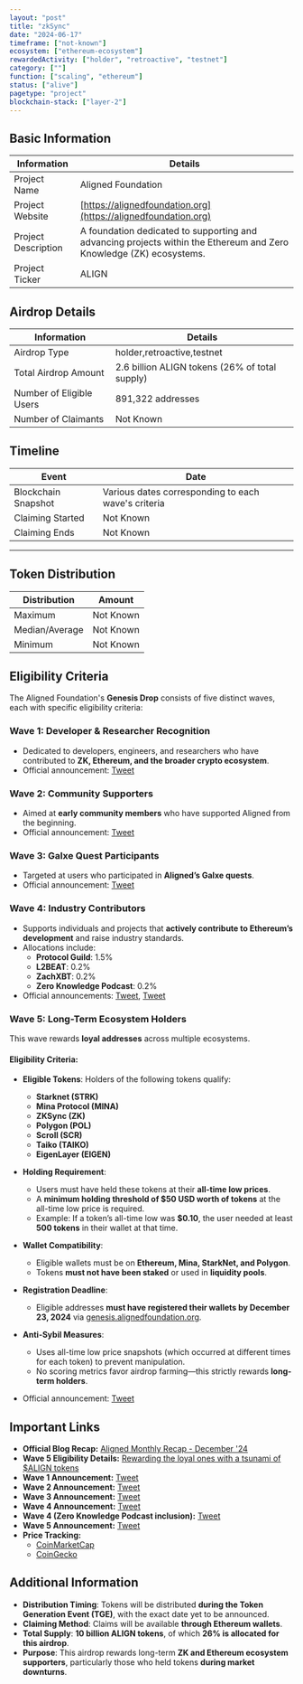 ```yaml
---
layout: "post"
title: "zkSync"
date: "2024-06-17"
timeframe: ["not-known"]
ecosystem: ["ethereum-ecosystem"]
rewardedActivity: ["holder", "retroactive", "testnet"]
category: [""]
function: ["scaling", "ethereum"]
status: ["alive"]
pagetype: "project"
blockchain-stack: ["layer-2"]
---
```


## Basic Information

| Information         | Details                                                                                                             |
| ------------------- | ------------------------------------------------------------------------------------------------------------------- |
| Project Name        | Aligned Foundation                                                                                                  |
| Project Website     | [https://alignedfoundation.org](https://alignedfoundation.org)                                                      |
| Project Description | A foundation dedicated to supporting and advancing projects within the Ethereum and Zero Knowledge (ZK) ecosystems. |
| Project Ticker      | ALIGN                                                                                                               |

## Airdrop Details

| Information              | Details                                        |
| ------------------------ | ---------------------------------------------- |
| Airdrop Type             | holder,retroactive,testnet                     |
| Total Airdrop Amount     | 2.6 billion ALIGN tokens (26% of total supply) |
| Number of Eligible Users | 891,322 addresses                              |
| Number of Claimants      | Not Known                                      |

## Timeline

| Event               | Date                                                |
| ------------------- | --------------------------------------------------- |
| Blockchain Snapshot | Various dates corresponding to each wave's criteria |
| Claiming Started    | Not Known                                           |
| Claiming Ends       | Not Known                                           |

---

## Token Distribution

| Distribution   | Amount    |
| -------------- | --------- |
| Maximum        | Not Known |
| Median/Average | Not Known |
| Minimum        | Not Known |

## Eligibility Criteria

The Aligned Foundation's **Genesis Drop** consists of five distinct waves, each with specific eligibility criteria:

### **Wave 1: Developer & Researcher Recognition**

- Dedicated to developers, engineers, and researchers who have contributed to **ZK, Ethereum, and the broader crypto ecosystem**.
- Official announcement: [Tweet](https://x.com/AlignedFndn/status/1865284878272492027)

### **Wave 2: Community Supporters**

- Aimed at **early community members** who have supported Aligned from the beginning.
- Official announcement: [Tweet](https://x.com/alignedlayer/status/1867025781676769642)

### **Wave 3: Galxe Quest Participants**

- Targeted at users who participated in **Aligned’s Galxe quests**.
- Official announcement: [Tweet](https://x.com/alignedlayer/status/1868019346385347013)

### **Wave 4: Industry Contributors**

- Supports individuals and projects that **actively contribute to Ethereum’s development** and raise industry standards.
- Allocations include:
  - **Protocol Guild**: 1.5%
  - **L2BEAT**: 0.2%
  - **ZachXBT**: 0.2%
  - **Zero Knowledge Podcast**: 0.2%
- Official announcements: [Tweet](https://x.com/alignedlayer/status/1868480361824760301), [Tweet](https://x.com/alignedlayer/status/1871284879394267136)

### **Wave 5: Long-Term Ecosystem Holders**

This wave rewards **loyal addresses** across multiple ecosystems.

#### **Eligibility Criteria:**

- **Eligible Tokens**: Holders of the following tokens qualify:
  - **Starknet (STRK)**
  - **Mina Protocol (MINA)**
  - **ZKSync (ZK)**
  - **Polygon (POL)**
  - **Scroll (SCR)**
  - **Taiko (TAIKO)**
  - **EigenLayer (EIGEN)**
- **Holding Requirement**:
  - Users must have held these tokens at their **all-time low prices**.
  - A **minimum holding threshold of $50 USD worth of tokens** at the all-time low price is required.
  - Example: If a token’s all-time low was **$0.10**, the user needed at least **500 tokens** in their wallet at that time.
- **Wallet Compatibility**:
  - Eligible wallets must be on **Ethereum, Mina, StarkNet, and Polygon**.
  - Tokens **must not have been staked** or used in **liquidity pools**.
- **Registration Deadline**:
  - Eligible addresses **must have registered their wallets by December 23, 2024** via [genesis.alignedfoundation.org](https://genesis.alignedfoundation.org).
- **Anti-Sybil Measures**:

  - Uses all-time low price snapshots (which occurred at different times for each token) to prevent manipulation.
  - No scoring metrics favor airdrop farming—this strictly rewards **long-term holders**.

- Official announcement: [Tweet](https://x.com/alignedlayer/status/1868959198689501363)

## Important Links

- **Official Blog Recap:** [Aligned Monthly Recap - December '24](https://blog.alignedlayer.com/aligned-monthly-recap-december-24/)
- **Wave 5 Eligibility Details:** [Rewarding the loyal ones with a tsunami of $ALIGN tokens](https://blog.alignedlayer.com/rewarding-the-loyal-ones-with-a-tsunami-of-align-tokens/)
- **Wave 1 Announcement:** [Tweet](https://x.com/AlignedFndn/status/1865284878272492027)
- **Wave 2 Announcement:** [Tweet](https://x.com/alignedlayer/status/1867025781676769642)
- **Wave 3 Announcement:** [Tweet](https://x.com/alignedlayer/status/1868019346385347013)
- **Wave 4 Announcement:** [Tweet](https://x.com/alignedlayer/status/1868480361824760301)
- **Wave 4 (Zero Knowledge Podcast inclusion):** [Tweet](https://x.com/alignedlayer/status/1871284879394267136)
- **Wave 5 Announcement:** [Tweet](https://x.com/alignedlayer/status/1868959198689501363)
- **Price Tracking:**
  - [CoinMarketCap](https://coinmarketcap.com/currencies/aligned)
  - [CoinGecko](https://www.coingecko.com/en/coins/aligned)

## Additional Information

- **Distribution Timing**: Tokens will be distributed **during the Token Generation Event (TGE)**, with the exact date yet to be announced.
- **Claiming Method**: Claims will be available **through Ethereum wallets**.
- **Total Supply**: **10 billion ALIGN tokens**, of which **26% is allocated for this airdrop**.
- **Purpose**: This airdrop rewards long-term **ZK and Ethereum ecosystem supporters**, particularly those who held tokens **during market downturns**.